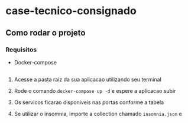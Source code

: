 # case-tecnico-consignado

## Como rodar o projeto
### Requisitos
- Docker-compose

##
1. Acesse a pasta raiz da sua aplicacao utilizando seu terminal
2. Rode o comando `docker-compose up -d` e espere a aplicacao subir
3. Os servicos ficarao disponiveis nas portas conforme a tabela

4. Se utilizar o insomnia, importe a collection chamado `insomnia.json` e 